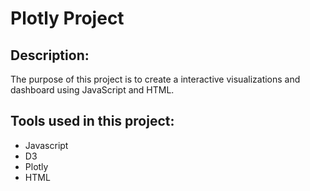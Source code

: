 # Plotly Project 

## Description: 
The purpose of this project is to create a interactive visualizations and dashboard using JavaScript and HTML. 

## Tools used in this project: 
* Javascript
 * D3
 * Plotly 
* HTML 
